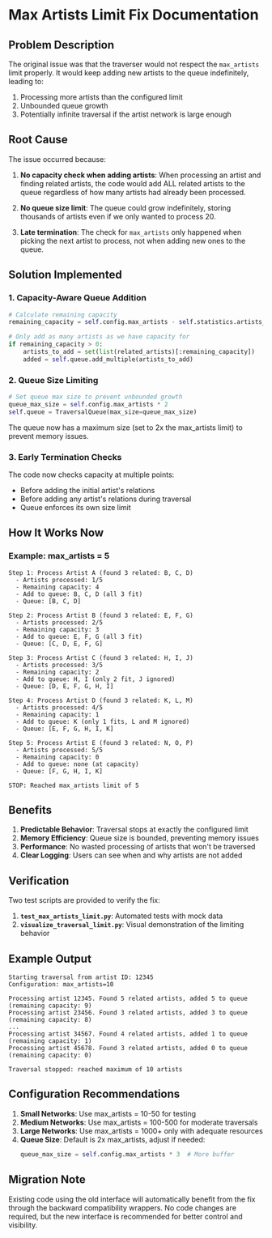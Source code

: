 # Max Artists Limit Fix Documentation

## Problem Description

The original issue was that the traverser would not respect the `max_artists` limit properly. It would keep adding new artists to the queue indefinitely, leading to:

1. Processing more artists than the configured limit
2. Unbounded queue growth
3. Potentially infinite traversal if the artist network is large enough

## Root Cause

The issue occurred because:

1. **No capacity check when adding artists**: When processing an artist and finding related artists, the code would add ALL related artists to the queue regardless of how many artists had already been processed.

2. **No queue size limit**: The queue could grow indefinitely, storing thousands of artists even if we only wanted to process 20.

3. **Late termination**: The check for `max_artists` only happened when picking the next artist to process, not when adding new ones to the queue.

## Solution Implemented

### 1. **Capacity-Aware Queue Addition**

```python
# Calculate remaining capacity
remaining_capacity = self.config.max_artists - self.statistics.artists_processed

# Only add as many artists as we have capacity for
if remaining_capacity > 0:
    artists_to_add = set(list(related_artists)[:remaining_capacity])
    added = self.queue.add_multiple(artists_to_add)
```

### 2. **Queue Size Limiting**

```python
# Set queue max size to prevent unbounded growth
queue_max_size = self.config.max_artists * 2
self.queue = TraversalQueue(max_size=queue_max_size)
```

The queue now has a maximum size (set to 2x the max_artists limit) to prevent memory issues.

### 3. **Early Termination Checks**

The code now checks capacity at multiple points:
- Before adding the initial artist's relations
- Before adding any artist's relations during traversal
- Queue enforces its own size limit

## How It Works Now

### Example: max_artists = 5

```
Step 1: Process Artist A (found 3 related: B, C, D)
  - Artists processed: 1/5
  - Remaining capacity: 4
  - Add to queue: B, C, D (all 3 fit)
  - Queue: [B, C, D]

Step 2: Process Artist B (found 3 related: E, F, G)
  - Artists processed: 2/5
  - Remaining capacity: 3
  - Add to queue: E, F, G (all 3 fit)
  - Queue: [C, D, E, F, G]

Step 3: Process Artist C (found 3 related: H, I, J)
  - Artists processed: 3/5
  - Remaining capacity: 2
  - Add to queue: H, I (only 2 fit, J ignored)
  - Queue: [D, E, F, G, H, I]

Step 4: Process Artist D (found 3 related: K, L, M)
  - Artists processed: 4/5
  - Remaining capacity: 1
  - Add to queue: K (only 1 fits, L and M ignored)
  - Queue: [E, F, G, H, I, K]

Step 5: Process Artist E (found 3 related: N, O, P)
  - Artists processed: 5/5
  - Remaining capacity: 0
  - Add to queue: none (at capacity)
  - Queue: [F, G, H, I, K]

STOP: Reached max_artists limit of 5
```

## Benefits

1. **Predictable Behavior**: Traversal stops at exactly the configured limit
2. **Memory Efficiency**: Queue size is bounded, preventing memory issues
3. **Performance**: No wasted processing of artists that won't be traversed
4. **Clear Logging**: Users can see when and why artists are not added

## Verification

Two test scripts are provided to verify the fix:

1. **`test_max_artists_limit.py`**: Automated tests with mock data
2. **`visualize_traversal_limit.py`**: Visual demonstration of the limiting behavior

## Example Output

```
Starting traversal from artist ID: 12345
Configuration: max_artists=10

Processing artist 12345. Found 5 related artists, added 5 to queue (remaining capacity: 9)
Processing artist 23456. Found 3 related artists, added 3 to queue (remaining capacity: 8)
...
Processing artist 34567. Found 4 related artists, added 1 to queue (remaining capacity: 1)
Processing artist 45678. Found 3 related artists, added 0 to queue (remaining capacity: 0)

Traversal stopped: reached maximum of 10 artists
```

## Configuration Recommendations

1. **Small Networks**: Use max_artists = 10-50 for testing
2. **Medium Networks**: Use max_artists = 100-500 for moderate traversals  
3. **Large Networks**: Use max_artists = 1000+ only with adequate resources
4. **Queue Size**: Default is 2x max_artists, adjust if needed:
   ```python
   queue_max_size = self.config.max_artists * 3  # More buffer
   ```

## Migration Note

Existing code using the old interface will automatically benefit from the fix through the backward compatibility wrappers. No code changes are required, but the new interface is recommended for better control and visibility.
